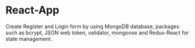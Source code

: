 # React-App
Create Register and Login form by using MongoDB database, packages such as bcrypt, JSON web token, validator, mongoose and Redux-React for state management.

